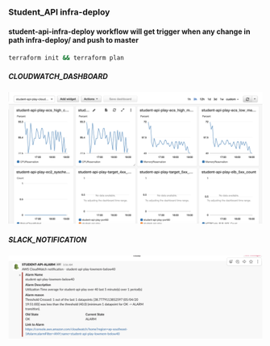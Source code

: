 ### Student_API infra-deploy
#### student-api-infra-deploy workflow will get trigger when any change in path infra-deploy/ and push to master


```sh
terraform init && terraform plan
```

##### CLOUDWATCH_DASHBOARD
![Alt text](https://github.com/prasanna12510/student-restful-api/blob/master/doc/img/cloudwatch_dashboard.png?raw=true "cloudwatch_dashboard")

##### SLACK_NOTIFICATION
![Alt text](https://github.com/prasanna12510/student-restful-api/blob/master/doc/img/Slack_Alarm.png?raw=true "slack_alarm")
